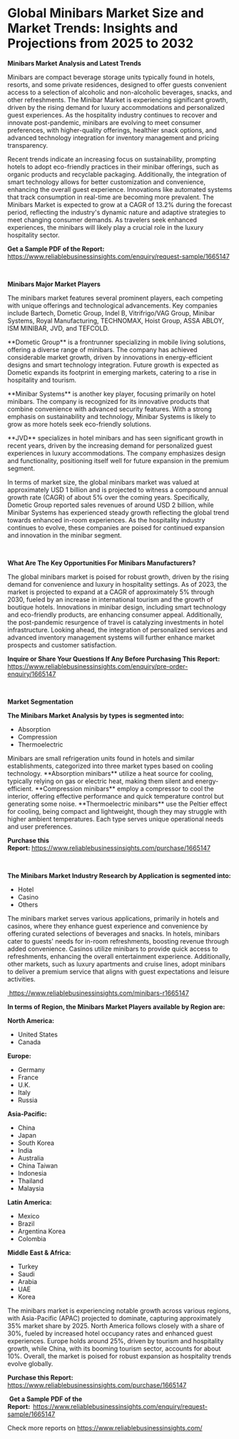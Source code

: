 <p><h1>Global Minibars Market Size and Market Trends: Insights and Projections from 2025 to 2032</h1></p><p><strong>Minibars Market Analysis and Latest Trends</strong></p>
<p><p>Minibars are compact beverage storage units typically found in hotels, resorts, and some private residences, designed to offer guests convenient access to a selection of alcoholic and non-alcoholic beverages, snacks, and other refreshments. The Minibar Market is experiencing significant growth, driven by the rising demand for luxury accommodations and personalized guest experiences. As the hospitality industry continues to recover and innovate post-pandemic, minibars are evolving to meet consumer preferences, with higher-quality offerings, healthier snack options, and advanced technology integration for inventory management and pricing transparency.</p><p>Recent trends indicate an increasing focus on sustainability, prompting hotels to adopt eco-friendly practices in their minibar offerings, such as organic products and recyclable packaging. Additionally, the integration of smart technology allows for better customization and convenience, enhancing the overall guest experience. Innovations like automated systems that track consumption in real-time are becoming more prevalent. The Minibars Market is expected to grow at a CAGR of 13.2% during the forecast period, reflecting the industry's dynamic nature and adaptive strategies to meet changing consumer demands. As travelers seek enhanced experiences, the minibars will likely play a crucial role in the luxury hospitality sector.</p></p>
<p><strong>Get a Sample PDF of the Report:&nbsp;</strong> <a href="https://www.reliablebusinessinsights.com/enquiry/request-sample/1665147?utm_campaign=2811&utm_medium=2&utm_source=Github&utm_content=ia&utm_term=06032025&utm_id=minibars">https://www.reliablebusinessinsights.com/enquiry/request-sample/1665147</a></p>
<p>&nbsp;</p>
<p><strong>Minibars Major Market Players</strong></p>
<p><p>The minibars market features several prominent players, each competing with unique offerings and technological advancements. Key companies include Bartech, Dometic Group, Indel B, Vitrifrigo/VAG Group, Minibar Systems, Royal Manufacturing, TECHNOMAX, Hoist Group, ASSA ABLOY, ISM MINIBAR, JVD, and TEFCOLD.</p><p>**Dometic Group** is a frontrunner specializing in mobile living solutions, offering a diverse range of minibars. The company has achieved considerable market growth, driven by innovations in energy-efficient designs and smart technology integration. Future growth is expected as Dometic expands its footprint in emerging markets, catering to a rise in hospitality and tourism.</p><p>**Minibar Systems** is another key player, focusing primarily on hotel minibars. The company is recognized for its innovative products that combine convenience with advanced security features. With a strong emphasis on sustainability and technology, Minibar Systems is likely to grow as more hotels seek eco-friendly solutions.</p><p>**JVD** specializes in hotel minibars and has seen significant growth in recent years, driven by the increasing demand for personalized guest experiences in luxury accommodations. The company emphasizes design and functionality, positioning itself well for future expansion in the premium segment.</p><p>In terms of market size, the global minibars market was valued at approximately USD 1 billion and is projected to witness a compound annual growth rate (CAGR) of about 5% over the coming years. Specifically, Dometic Group reported sales revenues of around USD 2 billion, while Minibar Systems has experienced steady growth reflecting the global trend towards enhanced in-room experiences. As the hospitality industry continues to evolve, these companies are poised for continued expansion and innovation in the minibar segment.</p></p>
<p>&nbsp;</p>
<p><strong>What Are The Key Opportunities For Minibars Manufacturers?</strong></p>
<p><p>The global minibars market is poised for robust growth, driven by the rising demand for convenience and luxury in hospitality settings. As of 2023, the market is projected to expand at a CAGR of approximately 5% through 2030, fueled by an increase in international tourism and the growth of boutique hotels. Innovations in minibar design, including smart technology and eco-friendly products, are enhancing consumer appeal. Additionally, the post-pandemic resurgence of travel is catalyzing investments in hotel infrastructure. Looking ahead, the integration of personalized services and advanced inventory management systems will further enhance market prospects and customer satisfaction.</p></p>
<p><strong>Inquire or Share Your Questions If Any Before Purchasing This Report:</strong> <a href="https://www.reliablebusinessinsights.com/enquiry/pre-order-enquiry/1665147?utm_campaign=2811&utm_medium=2&utm_source=Github&utm_content=ia&utm_term=06032025&utm_id=minibars">https://www.reliablebusinessinsights.com/enquiry/pre-order-enquiry/1665147</a></p>
<p>&nbsp;</p>
<p><strong>Market Segmentation</strong></p>
<p><strong>The Minibars Market Analysis by types is segmented into:</strong></p>
<p><ul><li>Absorption</li><li>Compression</li><li>Thermoelectric</li></ul></p>
<p><p>Minibars are small refrigeration units found in hotels and similar establishments, categorized into three market types based on cooling technology. **Absorption minibars** utilize a heat source for cooling, typically relying on gas or electric heat, making them silent and energy-efficient. **Compression minibars** employ a compressor to cool the interior, offering effective performance and quick temperature control but generating some noise. **Thermoelectric minibars** use the Peltier effect for cooling, being compact and lightweight, though they may struggle with higher ambient temperatures. Each type serves unique operational needs and user preferences.</p></p>
<p><strong>Purchase this Report:&nbsp;</strong><a href="https://www.reliablebusinessinsights.com/purchase/1665147?utm_campaign=2811&utm_medium=2&utm_source=Github&utm_content=ia&utm_term=06032025&utm_id=minibars">https://www.reliablebusinessinsights.com/purchase/1665147</a></p>
<p>&nbsp;</p>
<p><strong>The Minibars Market Industry Research by Application is segmented into:</strong></p>
<p><ul><li>Hotel</li><li>Casino</li><li>Others</li></ul></p>
<p><p>The minibars market serves various applications, primarily in hotels and casinos, where they enhance guest experience and convenience by offering curated selections of beverages and snacks. In hotels, minibars cater to guests' needs for in-room refreshments, boosting revenue through added convenience. Casinos utilize minibars to provide quick access to refreshments, enhancing the overall entertainment experience. Additionally, other markets, such as luxury apartments and cruise lines, adopt minibars to deliver a premium service that aligns with guest expectations and leisure activities.</p></p>
<p><a href="https://www.reliablebusinessinsights.com/minibars-r1665147?utm_campaign=2811&utm_medium=2&utm_source=Github&utm_content=ia&utm_term=06032025&utm_id=minibars">&nbsp;https://www.reliablebusinessinsights.com/minibars-r1665147</a></p>
<p><strong>In terms of Region, the Minibars Market Players available by Region are:</strong></p>
<p>
    <p> <strong> North America: </strong>
        <ul>
            <li>United States</li>
            <li>Canada</li>
        </ul>
        </p> 
    <p> <strong> Europe: </strong>
        <ul>
            <li>Germany</li>
            <li>France</li>
            <li>U.K.</li>
            <li>Italy</li>
            <li>Russia</li>
        </ul>
        </p> 
    <p> <strong> Asia-Pacific: </strong>
        <ul>
            <li>China</li>
            <li>Japan</li>
            <li>South Korea</li>
            <li>India</li>
            <li>Australia</li>
            <li>China Taiwan</li>
            <li>Indonesia</li>
            <li>Thailand</li>
            <li>Malaysia</li>
        </ul>
        </p> 
    <p> <strong> Latin America: </strong>
        <ul>
            <li>Mexico</li>
            <li>Brazil</li>
            <li>Argentina Korea</li>
            <li>Colombia</li>
        </ul>
        </p> 
    <p> <strong> Middle East & Africa: </strong>
        <ul>
            <li>Turkey</li>
            <li>Saudi</li>
            <li>Arabia</li>
            <li>UAE</li>
            <li>Korea</li>
        </ul>
    </p>
    </p>
<p><p>The minibars market is experiencing notable growth across various regions, with Asia-Pacific (APAC) projected to dominate, capturing approximately 35% market share by 2025. North America follows closely with a share of 30%, fueled by increased hotel occupancy rates and enhanced guest experiences. Europe holds around 25%, driven by tourism and hospitality growth, while China, with its booming tourism sector, accounts for about 10%. Overall, the market is poised for robust expansion as hospitality trends evolve globally.</p></p>
<p><strong>Purchase this Report: </strong><a href="https://www.reliablebusinessinsights.com/purchase/1665147?utm_campaign=2811&utm_medium=2&utm_source=Github&utm_content=ia&utm_term=06032025&utm_id=minibars">https://www.reliablebusinessinsights.com/purchase/1665147</a></p>
<p>&nbsp;<strong>Get a Sample PDF of the Report:&nbsp;&nbsp;</strong><a href="https://www.reliablebusinessinsights.com/enquiry/request-sample/1665147?utm_campaign=2811&utm_medium=2&utm_source=Github&utm_content=ia&utm_term=06032025&utm_id=minibars">https://www.reliablebusinessinsights.com/enquiry/request-sample/1665147</a></p>
<p><strong></strong></p>
<p>Check more reports on <a href="https://www.reliablebusinessinsights.com/?utm_campaign=2811&utm_medium=2&utm_source=Github&utm_content=ia&utm_term=06032025&utm_id=minibars">https://www.reliablebusinessinsights.com/</a></p>